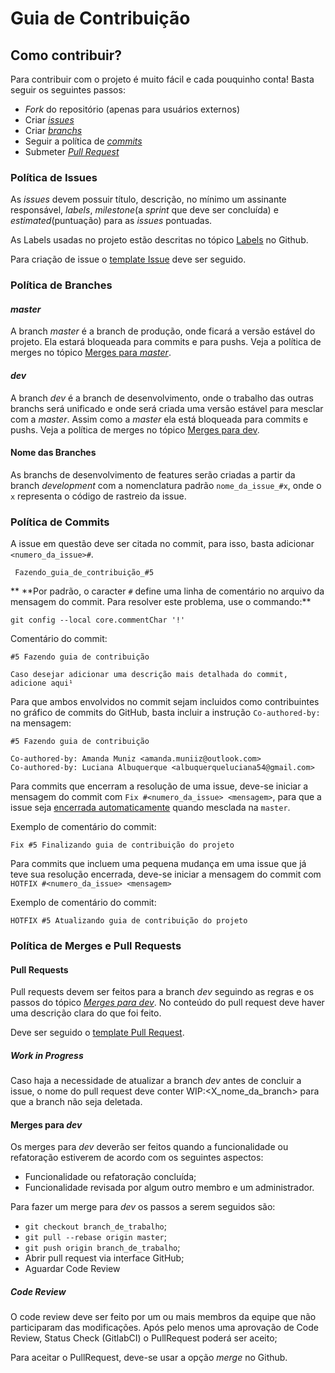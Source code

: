 # Guia de Contribuição

## Como contribuir?

Para contribuir com o projeto é muito fácil e cada pouquinho conta! Basta seguir os seguintes passos:

* *Fork* do repositório (apenas para usuários externos)
* Criar [*issues*](CONTRIBUTING.md#política-de-issues)
* Criar [*branchs*](CONTRIBUTING.md#política-de-branches)
* Seguir a política de [*commits*](CONTRIBUTING.md#política-de-commits)
* Submeter [*Pull Request*](CONTRIBUTING.md#política-de-merges-e-pull-requests)


### Política de Issues

As *issues* devem possuir título, descrição, no mínimo um assinante responsável, *labels*,  *milestone*(a *sprint* que deve ser concluída) e *estimated*(puntuação) para as *issues* pontuadas.

As Labels usadas no projeto estão descritas no tópico [Labels](https://github.com/DesenhoSoftware-2018-2/wiki/labels) no Github.

Para criação de issue o [template Issue](issueTemplate.md) deve ser seguido.


### Política de Branches

#### *master*

A branch *master* é a branch de produção, onde ficará a versão estável do projeto. Ela estará bloqueada para commits e para pushs.
Veja a política de merges no tópico [Merges para *master*](CONTRIBUTING.md#merges-para-master).

#### *dev*

A branch *dev* é a branch de desenvolvimento, onde o trabalho das outras branchs será unificado e onde será criada uma versão estável para mesclar com a *master*.
Assim como a *master* ela está bloqueada para commits e pushs.
Veja a política de merges no tópico [Merges para dev](CONTRIBUTING.md#merges-para-dev)</a>.

#### Nome das Branches

As branchs de desenvolvimento de features serão criadas a partir da branch *development* com a nomenclatura padrão `nome_da_issue_#x`, onde o `x` representa o código de rastreio da issue.

### Política de Commits

A issue em questão deve ser citada no commit, para isso, basta adicionar `<numero_da_issue>#`.

```
 Fazendo_guia_de_contribuição_#5
```

** \*\*Por padrão, o caracter `#` define uma linha de comentário no arquivo da mensagem do commit. Para resolver este problema, use o commando:**
```
git config --local core.commentChar '!'
```

Comentário do commit:
```
#5 Fazendo guia de contribuição

Caso desejar adicionar uma descrição mais detalhada do commit, adicione aqui¹
```

Para que ambos envolvidos no commit sejam incluidos como contribuintes no gráfico de commits do GitHub, basta incluir a instrução `Co-authored-by:` na mensagem:

```
#5 Fazendo guia de contribuição

Co-authored-by: Amanda Muniz <amanda.muniiz@outlook.com>
Co-authored-by: Luciana Albuquerque <albuquerqueluciana54@gmail.com>

```


Para commits que encerram a resolução de uma issue, deve-se iniciar a mensagem do commit com `Fix #<numero_da_issue> <mensagem>`, para que a issue seja [encerrada automaticamente](https://help.github.com/articles/closing-issues-using-keywords/) quando mesclada na `master`.

Exemplo de comentário do commit:
```
Fix #5 Finalizando guia de contribuição do projeto
```

Para commits que incluem uma pequena mudança em uma issue que já teve sua resolução encerrada, deve-se iniciar a mensagem do commit com `HOTFIX #<numero_da_issue> <mensagem>`

Exemplo de comentário do commit:
```
HOTFIX #5 Atualizando guia de contribuição do projeto
```

### Política de Merges e Pull Requests

#### Pull Requests

Pull requests devem ser feitos para a branch *dev* seguindo as regras e os passos do tópico [*Merges para dev*](CONTRIBUTING.md#merges-para-dev). No conteúdo do pull request deve haver uma descrição clara do que foi feito.

Deve ser seguido o [template Pull Request](PULL_REQUEST_TEMPLATE.md).

##### Work in Progress

Caso haja a necessidade de atualizar a branch *dev* antes de concluir a issue, o nome do pull request deve conter WIP:<X_nome_da_branch> para que a branch não seja deletada.

#### Merges para *dev*
Os merges para *dev* deverão ser feitos quando a funcionalidade ou refatoração estiverem de acordo com os seguintes aspectos:
- Funcionalidade ou refatoração concluída;
- Funcionalidade revisada por algum outro membro e um administrador.

Para fazer um merge para *dev* os passos a serem seguidos são:
- `git checkout branch_de_trabalho`;
- `git pull --rebase origin master`;
- `git push origin branch_de_trabalho`;
- Abrir pull request via interface GitHub;
- Aguardar Code Review


##### Code Review
O code review deve ser feito por um ou mais membros da equipe que não participaram das modificações.
Após pelo menos uma aprovação de Code Review, Status Check (GitlabCI) o PullRequest poderá ser aceito;

Para aceitar o PullRequest, deve-se usar a opção *merge* no Github.
